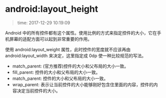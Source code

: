 # android:layout_height
>time: 2017-12-29 10:19:09  

Android 中的所有控件都有这个属性。使用比例的方式来指定控件的大小，它在手机屏幕的适配方面可以起到非常重要的作用。

使用 android:layout_weight 属性，此时控件的宽度就不应该再由 android:layout_width 来决定，这里指定成 0dp 使一种比较规范的写法。

* match_parent: (官方推荐)控件的大小和父布局的大小一致。
* fill_parent: 控件的大小和父布局的大小一致。
* match_parent: 控件的大小和父布局的大小一致。
* wrap_parent: 表示让当前控件的大小能够刚好包含住里面的内容，控件的内容决定当前控件的大小。